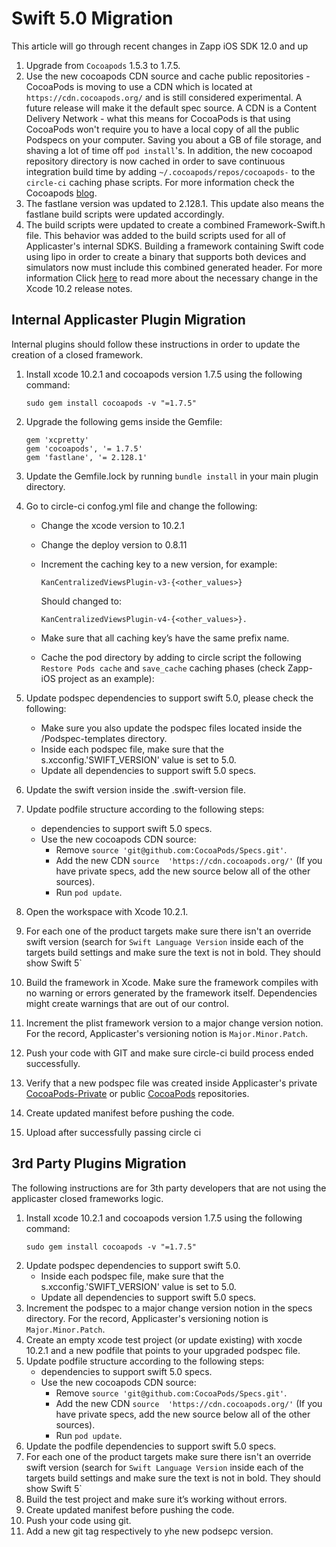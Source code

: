 # Swift 5.0 Migration

This article will go through recent changes in Zapp iOS SDK 12.0 and up

1. Upgrade from `Cocoapods` 1.5.3 to 1.7.5.
2. Use the new cocoapods CDN source and cache public repositories - CocoaPods is moving to use a CDN which is located at `https://cdn.cocoapods.org/` and is still considered experimental. A future release will make it the default spec source. A CDN is a Content Delivery Network - what this means for CocoaPods is that using CocoaPods won't require you to have a local copy of all the public Podspecs on your computer. Saving you about a GB of file storage, and shaving a lot of time off `pod install`'s. In addition, the new cocoapod repository directory is now cached in order to save continuous integration build time by adding `~/.cocoapods/repos/cocoapods-` to the `circle-ci` caching phase scripts. For more information check the Cocoapods [blog](http://blog.cocoapods.org/CocoaPods-1.7.2/).
4. The fastlane version was updated to 2.128.1. This update also means the fastlane build scripts were updated accordingly.
5. The build scripts were updated to create a combined Framework-Swift.h file.
This behavior was added to the build scripts used for all of Applicaster's internal SDKS.
Building a framework containing Swift code using lipo in order to create a binary that supports both devices and simulators now must include this combined generated header. For more information Click [here](https://developer.apple.com/documentation/xcode_release_notes/xcode_10_2_release_notes?language=objc) to read more about the necessary change in the Xcode 10.2 release notes.

## Internal Applicaster Plugin Migration

Internal plugins should follow these instructions in order to update the creation of a closed framework.

1. Install xcode 10.2.1 and cocoapods version 1.7.5 using the following command:
    ```
    sudo gem install cocoapods -v "=1.7.5"
    ```

2. Upgrade the following gems inside the Gemfile:
    ```
    gem 'xcpretty'
    gem 'cocoapods', '= 1.7.5'
    gem 'fastlane', '= 2.128.1'
    ```

3. Update the Gemfile.lock by running `bundle install` in your main plugin directory.

4. Go to circle-ci confog.yml file and change the following:
    * Change the xcode version to 10.2.1
    * Change the deploy version to 0.8.11
    * Increment the caching key to a new version, for example: 
        ```
        KanCentralizedViewsPlugin-v3-{<other_values>} 
        ```
        Should changed to:
        
        ```
        KanCentralizedViewsPlugin-v4-{<other_values>}.
        ```
    * Make sure that all caching key’s have the same prefix name.
    * Cache the pod directory by adding to circle script the following `Restore Pods cache` and `save_cache` caching phases (check Zapp-iOS project as an example):
5. Update podspec dependencies to support swift 5.0, please check the following:
    * Make sure you also update the podspec files located inside the /Podspec-templates directory.
    * Inside each podspec file, make sure that the s.xcconfig.'SWIFT_VERSION' value is set to 5.0.
    * Update all dependencies to support swift 5.0 specs.
6. Update the swift version inside the .swift-version file.
7. Update podfile structure according to the following steps:
    * dependencies to support swift 5.0 specs.
    * Use the new cocoapods CDN source:
        * Remove `source 'git@github.com:CocoaPods/Specs.git'`.
        * Add the new CDN `source  'https://cdn.cocoapods.org/'` (If you have private specs, add the new source below all of the other sources).
        * Run `pod update`.
8. Open the workspace with Xcode 10.2.1.
9. For each one of the product targets make sure there isn't an override swift version (search for `Swift Language Version` inside each of the targets build settings and make sure the text is not in bold. They should show Swift 5`
10. Build the framework in Xcode. Make sure the framework compiles with no warning or errors generated by the framework itself. Dependencies might create warnings that are out of our control.
11. Increment the plist framework version to a major change version notion. For the record, Applicaster's versioning notion is `Major.Minor.Patch`.
12. Push your code with GIT and make sure circle-ci build process ended successfully.
13. Verify that a new podspec file was created inside Applicaster's private [CocoaPods-Private](https://github.com/applicaster/CocoaPods-Private) or public [CocoaPods](https://github.com/applicaster/CocoaPods) repositories.
14. Create updated manifest before pushing the code.
15. Upload after successfully passing circle ci

## 3rd Party Plugins Migration

The following instructions are for 3th party developers that are not using the applicaster closed frameworks logic.

1. Install xcode 10.2.1 and cocoapods version 1.7.5 using the following command:
    ```
    sudo gem install cocoapods -v "=1.7.5"
    ```
2. Update podspec dependencies to support swift 5.0.
    * Inside each podspec file, make sure that the s.xcconfig.'SWIFT_VERSION' value is set to 5.0.
    * Update all dependencies to support swift 5.0 specs.
3. Increment the podspec to a major change version notion in the specs directory. For the record, Applicaster's versioning notion is `Major.Minor.Patch`.
4. Create an empty xcode test project (or update existing) with xocde 10.2.1 and a new podfile that points to your upgraded podspec file.
5. Update podfile structure according to the following steps:
    * dependencies to support swift 5.0 specs.
    * Use the new cocoapods CDN source:
        * Remove `source 'git@github.com:CocoaPods/Specs.git'`.
        * Add the new CDN `source  'https://cdn.cocoapods.org/'` (If you have private specs, add the new source below all of the other sources).
        * Run `pod update`.
6. Update the podfile dependencies to support swift 5.0 specs.
7. For each one of the product targets make sure there isn't an override swift version (search for `Swift Language Version` inside each of the targets build settings and make sure the text is not in bold. They should show Swift 5`
8. Build the test project and make sure it’s working without errors.
10. Create updated manifest before pushing the code.
11. Push your code using git.
12. Add a new git tag respectively to yhe new podsepc version.
